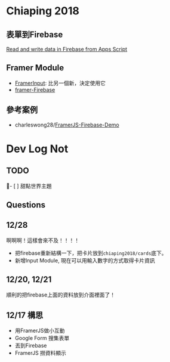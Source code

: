 # Chiaping 2018

## 表單到Firebase

[Read and write data in Firebase from Apps Script](https://sites.google.com/site/scriptsexamples/new-connectors-to-google-services/firebase/tutorials/read-and-write-data-in-firebase-from-apps-script)


## Framer Module

- [FramerInput](https://github.com/benjamindenboer/FramerInput): 比另一個新，決定使用它
- [framer-Firebase](https://github.com/marckrenn/framer-Firebase)

## 參考案例

- charleswong28/[FramerJS-Firebase-Demo](https://github.com/charleswong28/FramerJS-Firebase-Demo/)


# Dev Log Not

## TODO
- [ ] 甜點世界主題

## Questions

## 12/28

啊啊啊！這樣會來不及！！！！
- 把firebase重新結構一下，把卡片放到`chiaping2018/cards`底下。
- 新增Input Module, 現在可以用輸入數字的方式取得卡片資訊

## 12/20, 12/21
順利的把firebase上面的資料放到介面裡面了！

## 12/17 構思

- 用FramerJS做小互動
- Google Form 搜集表單
- 丟到Firebase
- FramerJS 撈資料顯示